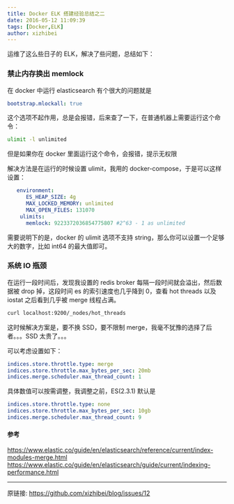 ```yaml
---
title: Docker ELK 搭建经验总结之二
date: 2016-05-12 11:09:39
tags: [Docker,ELK]
author: xizhibei
---
```

运维了这么些日子的 ELK，解决了些问题，总结如下：
### 禁止内存换出 memlock

在 docker 中运行 elasticsearch 有个很大的问题就是

``` yml
bootstrap.mlockall: true
```

这个选项不起作用，总是会报错，后来查了一下，在普通机器上需要运行这个命令：

``` bash
ulimit -l unlimited
```

但是如果你在 docker 里面运行这个命令，会报错，提示无权限

解决方法是在运行的时候设置 ulimit，我用的 docker-compose，于是可以这样设置：

``` yml
   environment:
      ES_HEAP_SIZE: 4g
      MAX_LOCKED_MEMORY: unlimited
      MAX_OPEN_FILES: 131070
    ulimits:
      memlock: 9223372036854775807 #2^63 - 1 as unlimited
```

需要说明下的是，docker 的 ulimit 选项不支持 string，那么你可以设置一个足够大的数字，比如 int64 的最大值即可。
### 系统 IO 瓶颈

在运行一段时间后，发现我设置的 redis broker 每隔一段时间就会溢出，然后数据被 drop 掉，这段时间 es 的索引速度也几乎降到 0，查看 hot threads 以及 iostat 之后看到几乎被 merge 线程占满。

``` bash
curl localhost:9200/_nodes/hot_threads
```

这时候解决方案是，要不换 SSD，要不限制 merge，我毫不犹豫的选择了后者。。。SSD 太贵了。。。

可以考虑设置如下：

``` yml
indices.store.throttle.type: merge
indices.store.throttle.max_bytes_per_sec: 20mb
indices.merge.scheduler.max_thread_count: 1
```

具体数值可以按需调整，我调整之前，ES(2.3.1) 默认是

``` yml
indices.store.throttle.type: none
indices.store.throttle.max_bytes_per_sec: 10gb
indices.merge.scheduler.max_thread_count: 9
```
#### 参考

https://www.elastic.co/guide/en/elasticsearch/reference/current/index-modules-merge.html
https://www.elastic.co/guide/en/elasticsearch/guide/current/indexing-performance.html


***
原链接: https://github.com/xizhibei/blog/issues/12
